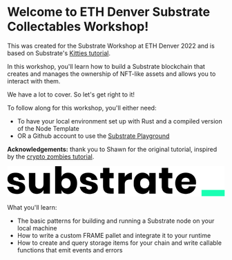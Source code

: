 
# Welcome to ETH Denver Substrate Collectables Workshop! 

This was created for the Substrate Workshop at ETH Denver 2022 and is based on Substrate's [Kitties tutorial](https://docs.substrate.io/tutorials/v3/kitties/pt1/). 

In this workshop, you'll learn how to build a Substrate blockchain that creates and manages the ownership of NFT-like assets and allows you to interact with them.

We have a lot to cover. 
So let's get right to it!

To follow along for this workshop, you'll either need:

- To have your local environment set up with Rust and a compiled version of the Node Template
- OR a Github account to use the [Substrate Playground](https://playground.substrate.dev/?deploy=node-template)

**Acknowledgements:** thank you to Shawn for the original tutorial, inspired by the [crypto zombies tutorial](https://cryptozombies.io/en/lesson/1/chapter/1).

<!-- slide:break-40 -->

![substrate](collectables-workshop/assets/substrate.svg)

What you'll learn:

* The basic patterns for building and running a Substrate node on your local machine
* How to write a custom FRAME pallet and integrate it to your runtime
* How to create and query storage items for your chain and write callable functions that emit events and errors